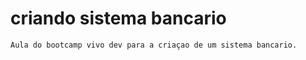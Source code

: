 # criando sistema bancario
    Aula do bootcamp vivo dev para a criaçao de um sistema bancario.
    
